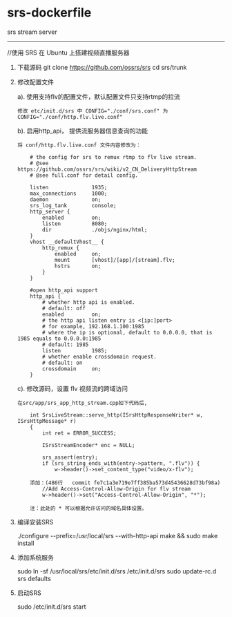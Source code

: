 # srs-dockerfile
srs stream server

-------
//使用 SRS 在 Ubuntu 上搭建视频直播服务器

1.  下载源码
    git clone https://github.com/ossrs/srs
    cd srs/trunk

2.  修改配置文件

    a). 使用支持flv的配置文件，默认配置文件只支持rtmp的拉流

        修改 etc/init.d/srs 中 CONFIG="./conf/srs.conf" 为 CONFIG="./conf/http.flv.live.conf"

    b). 启用http_api， 提供流服务器信息查询的功能

        将 conf/http.flv.live.conf 文件内容修改为：

            # the config for srs to remux rtmp to flv live stream.
            # @see https://github.com/ossrs/srs/wiki/v2_CN_DeliveryHttpStream
            # @see full.conf for detail config.

            listen              1935;
            max_connections     1000;
            daemon              on;
            srs_log_tank        console;
            http_server {
                enabled         on;
                listen          8080;
                dir             ./objs/nginx/html;
            }
            vhost __defaultVhost__ {
                http_remux {
                    enabled     on;
                    mount       [vhost]/[app]/[stream].flv;
                    hstrs       on;
                }
            }

            #open http_api support
            http_api {
                # whether http api is enabled.
                # default: off
                enabled         on;
                # the http api listen entry is <[ip:]port>
                # for example, 192.168.1.100:1985
                # where the ip is optional, default to 0.0.0.0, that is 1985 equals to 0.0.0.0:1985
                # default: 1985
                listen          1985;
                # whether enable crossdomain request.
                # default: on
                crossdomain     on;
            }

    c). 修改源码，设置 flv 视频流的跨域访问

        在src/app/srs_app_http_stream.cpp如下代码后,

            int SrsLiveStream::serve_http(ISrsHttpResponseWriter* w, ISrsHttpMessage* r)
            {
                int ret = ERROR_SUCCESS;

                ISrsStreamEncoder* enc = NULL;

                srs_assert(entry);
                if (srs_string_ends_with(entry->pattern, ".flv")) {
                    w->header()->set_content_type("video/x-flv");

            添加：(486行   commit fe7c1a3e719e7ff385ba573d45436628d73bf98a)
                //Add Access-Control-Allow-Origin for flv stream
                w->header()->set("Access-Control-Allow-Origin", "*");

            注：此处的 * 可以根据允许访问的域名具体设置。

3.  编译安装SRS

    ./configure --prefix=/usr/local/srs --with-http-api
    make && sudo make install

4.  添加系统服务

    sudo ln -sf /usr/local/srs/etc/init.d/srs /etc/init.d/srs
    sudo update-rc.d srs defaults

5.  启动SRS

    sudo /etc/init.d/srs start


